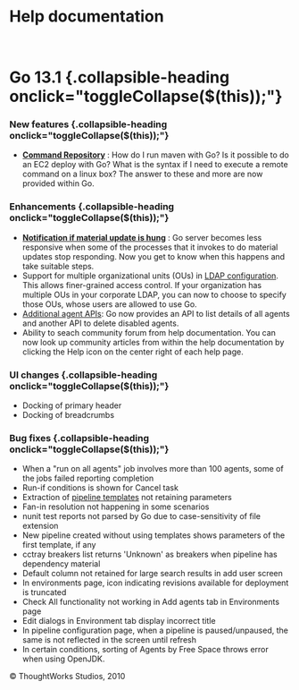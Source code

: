 Help documentation
==================

 

Go 13.1 {.collapsible-heading onclick="toggleCollapse($(this));"}
=======

### New features {.collapsible-heading onclick="toggleCollapse($(this));"}

-   **[Command Repository](../advanced_usage/command_repository.html)** : How do I run
    maven with Go? Is it possible to do an EC2 deploy with Go? What is
    the syntax if I need to execute a remote command on a linux box? The
    answer to these and more are now provided within Go.

### Enhancements {.collapsible-heading onclick="toggleCollapse($(this));"}

-   **[Notification if material update is
    hung](material_update_hung.html)** : Go server becomes less
    responsive when some of the processes that it invokes to do material
    updates stop responding. Now you get to know when this happens and
    take suitable steps.
-   Support for multiple organizational units (OUs) in [LDAP
    configuration](../configuration/dev_authentication.html#ldap_authentication). This
    allows finer-grained access control. If your organization has
    multiple OUs in your corporate LDAP, you can now to choose to
    specify those OUs, whose users are allowed to use Go.
-   [Additional agent APIs](Agent_API.html): Go now provides an API to
    list details of all agents and another API to delete disabled
    agents.
-   Ability to seach community forum from help documentation. You can
    now look up community articles from within the help documentation by
    clicking the Help icon on the center right of each help page.

### UI changes {.collapsible-heading onclick="toggleCollapse($(this));"}

-   Docking of primary header
-   Docking of breadcrumbs

### Bug fixes {.collapsible-heading onclick="toggleCollapse($(this));"}

-   When a "run on all agents" job involves more than 100 agents, some
    of the jobs failed reporting completion
-   Run-if conditions is shown for Cancel task
-   Extraction of [pipeline templates](pipeline_templates.html) not
    retaining parameters
-   Fan-in resolution not happening in some scenarios
-   nunit test reports not parsed by Go due to case-sensitivity of file
    extension
-   New pipeline created without using templates shows parameters of the
    first template, if any
-   cctray breakers list returns 'Unknown' as breakers when pipeline has
    dependency material
-   Default column not retained for large search results in add user
    screen
-   In environments page, icon indicating revisions available for
    deployment is truncated
-   Check All functionality not working in Add agents tab in
    Environments page
-   Edit dialogs in Environment tab display incorrect title
-   In pipeline configuration page, when a pipeline is paused/unpaused,
    the same is not reflected in the screen until refresh
-   In certain conditions, sorting of Agents by Free Space throws error
    when using OpenJDK.





© ThoughtWorks Studios, 2010

